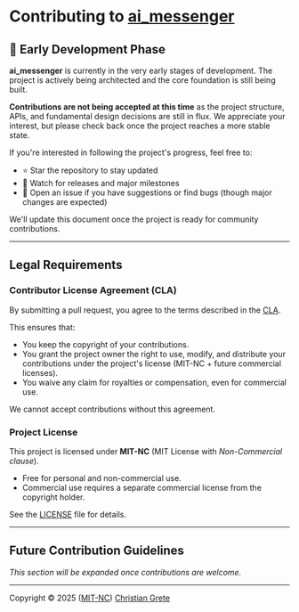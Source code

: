 # Contributing to [ai\_messenger][repository-github-url]

## 🚧 Early Development Phase

**ai\_messenger** is currently in the very early stages of development. The project is actively being architected and the core foundation is still being built.

**Contributions are not being accepted at this time** as the project structure, APIs, and fundamental design decisions are still in flux. We appreciate your interest, but please check back once the project reaches a more stable state.

If you're interested in following the project's progress, feel free to:
- ⭐ Star the repository to stay updated
- 👀 Watch for releases and major milestones
- 📝 Open an issue if you have suggestions or find bugs (though major changes are expected)

We'll update this document once the project is ready for community contributions.

---

## Legal Requirements

### Contributor License Agreement (CLA)

By submitting a pull request, you agree to the terms described in the [CLA](./CLA.md).

This ensures that:

- You keep the copyright of your contributions.
- You grant the project owner the right to use, modify, and distribute your contributions under the project's license (MIT-NC + future commercial licenses).
- You waive any claim for royalties or compensation, even for commercial use.

We cannot accept contributions without this agreement.

### Project License

This project is licensed under **MIT-NC** (MIT License with _Non-Commercial clause_).

- Free for personal and non-commercial use.
- Commercial use requires a separate commercial license from the copyright holder.

See the [LICENSE](./LICENSE) file for details.

---

## Future Contribution Guidelines

*This section will be expanded once contributions are welcome.*

---

Copyright © 2025 ([MIT-NC][repository-license-url]) [Christian Grete][repository-owner-url]

[repository-contributors-url]: https://github.com/ChristianGrete/ai\_messenger/graphs/contributors
[repository-github-url]: https://github.com/ChristianGrete/ai\_messenger
[repository-license-url]: LICENSE
[repository-owner-url]: https://christiangrete.com